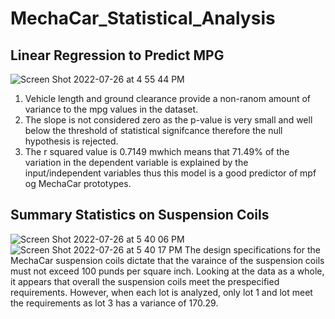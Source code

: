 # MechaCar_Statistical_Analysis
## Linear Regression to Predict MPG
![Screen Shot 2022-07-26 at 4 55 44 PM](https://user-images.githubusercontent.com/67160240/181110326-c0b6ffb0-2460-421a-9986-ffb6f987eaf0.png)
1) Vehicle length and ground clearance provide a non-ranom amount of variance to the mpg values in the dataset.
2) The slope is not considered zero as the p-value is very small and well below the threshold of statistical signifcance therefore the null hypothesis is rejected.
3) The r squared value is 0.7149 mwhich means that 71.49% of the variation in the dependent variable is explained by the input/independent variables thus this model is a good predictor of mpf og MechaCar prototypes.
## Summary Statistics on Suspension Coils
![Screen Shot 2022-07-26 at 5 40 06 PM](https://user-images.githubusercontent.com/67160240/181117242-2ae8ad89-8555-445a-9a3b-98698a524f29.png)
![Screen Shot 2022-07-26 at 5 40 17 PM](https://user-images.githubusercontent.com/67160240/181117273-ecf0b247-89cc-4d78-b3cc-74c1f03436bf.png)
The design specifications for the MechaCar suspension coils dictate that the varaince of the suspension coils must not exceed 100 punds per square inch. Looking at the data as a whole, it appears that overall the suspension coils meet the prespecified requirements. However, when each lot is analyzed, only lot 1 and lot meet the requirements as lot 3 has a variance of 170.29.
